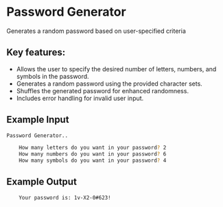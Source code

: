 # Password Generator
Generates a random password based on user-specified criteria

## Key features:
- Allows the user to specify the desired number of letters, numbers, and symbols in the password.
- Generates a random password using the provided character sets.
- Shuffles the generated password for enhanced randomness.
- Includes error handling for invalid user input.


## Example Input 
```bash
Password Generator..

    How many letters do you want in your password? 2
    How many numbers do you want in your password? 6
    How many symbols do you want in your password? 4
```
## Example Output 

```bash
    Your password is: 1v-X2-0#623!
```
